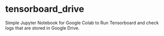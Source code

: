 # tensorboard_drive
Simple Jupyter Notebook for Google Colab to Run Tensorboard and check logs that are stored in Google Drive.
